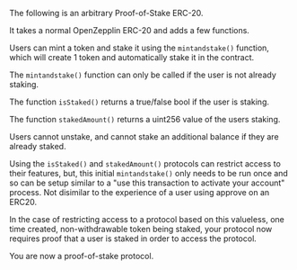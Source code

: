 The following is an arbitrary Proof-of-Stake ERC-20.

It takes a normal OpenZepplin ERC-20 and adds a few functions.

Users can mint a token and stake it using the `mintandstake()` function, which will create 1 token and automatically stake it in the contract.

The `mintandstake()` function can only be called if the user is not already staking.

The function `isStaked()` returns a true/false bool if the user is staking.

The function `stakedAmount()` returns a uint256 value of the users staking.

Users cannot unstake, and cannot stake an additional balance if they are already staked.

Using the `isStaked()` and `stakedAmount()` protocols can restrict access to their features, but, this initial `mintandstake()` only needs to be run once and so can be setup similar to a "use this transaction to activate your account" process. Not disimilar to the experience of a user using approve on an ERC20.

In the case of restricting access to a protocol based on this valueless, one time created, non-withdrawable token being staked, your protocol now requires proof that a user is staked in order to access the protocol.

You are now a proof-of-stake protocol.
